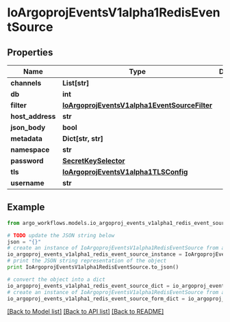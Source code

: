 # IoArgoprojEventsV1alpha1RedisEventSource


## Properties

Name | Type | Description | Notes
------------ | ------------- | ------------- | -------------
**channels** | **List[str]** |  | [optional] 
**db** | **int** |  | [optional] 
**filter** | [**IoArgoprojEventsV1alpha1EventSourceFilter**](IoArgoprojEventsV1alpha1EventSourceFilter.md) |  | [optional] 
**host_address** | **str** |  | [optional] 
**json_body** | **bool** |  | [optional] 
**metadata** | **Dict[str, str]** |  | [optional] 
**namespace** | **str** |  | [optional] 
**password** | [**SecretKeySelector**](SecretKeySelector.md) |  | [optional] 
**tls** | [**IoArgoprojEventsV1alpha1TLSConfig**](IoArgoprojEventsV1alpha1TLSConfig.md) |  | [optional] 
**username** | **str** |  | [optional] 

## Example

```python
from argo_workflows.models.io_argoproj_events_v1alpha1_redis_event_source import IoArgoprojEventsV1alpha1RedisEventSource

# TODO update the JSON string below
json = "{}"
# create an instance of IoArgoprojEventsV1alpha1RedisEventSource from a JSON string
io_argoproj_events_v1alpha1_redis_event_source_instance = IoArgoprojEventsV1alpha1RedisEventSource.from_json(json)
# print the JSON string representation of the object
print IoArgoprojEventsV1alpha1RedisEventSource.to_json()

# convert the object into a dict
io_argoproj_events_v1alpha1_redis_event_source_dict = io_argoproj_events_v1alpha1_redis_event_source_instance.to_dict()
# create an instance of IoArgoprojEventsV1alpha1RedisEventSource from a dict
io_argoproj_events_v1alpha1_redis_event_source_form_dict = io_argoproj_events_v1alpha1_redis_event_source.from_dict(io_argoproj_events_v1alpha1_redis_event_source_dict)
```
[[Back to Model list]](../README.md#documentation-for-models) [[Back to API list]](../README.md#documentation-for-api-endpoints) [[Back to README]](../README.md)


